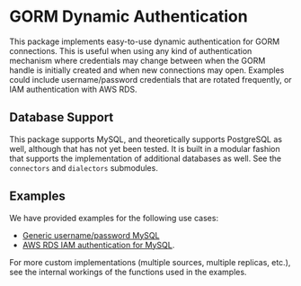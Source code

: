 # GORM Dynamic Authentication

This package implements easy-to-use dynamic authentication for GORM connections. This is useful when using any kind of authentication mechanism where credentials may change between when the GORM handle is initially created and when new connections may open. Examples could include username/password credentials that are rotated frequently, or IAM authentication with AWS RDS.


## Database Support

This package supports MySQL, and theoretically supports PostgreSQL as well, although that has not yet been tested. It is built in a modular fashion that supports the implementation of additional databases as well. See the `connectors` and `dialectors` submodules.


## Examples

We have provided examples for the following use cases:

- [Generic username/password MySQL](https://github.com/Clip-Money-Inc/gorm-auth/blob/main/examples/aws-rds-mysql-password-auth.go)
- [AWS RDS IAM authentication for MySQL](https://github.com/Clip-Money-Inc/gorm-auth/blob/main/examples/aws-rds-mysql-iam-auth.go).

For more custom implementations (multiple sources, multiple replicas, etc.), see the internal workings of the functions used in the examples.
